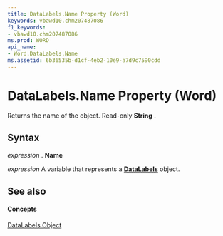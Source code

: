 ```yaml
---
title: DataLabels.Name Property (Word)
keywords: vbawd10.chm207487086
f1_keywords:
- vbawd10.chm207487086
ms.prod: WORD
api_name:
- Word.DataLabels.Name
ms.assetid: 6b36535b-d1cf-4eb2-10e9-a7d9c7590cdd
---
```



# DataLabels.Name Property (Word)

Returns the name of the object. Read-only  **String** .


## Syntax

 _expression_ . **Name**

 _expression_ A variable that represents a **[DataLabels](datalabels-object-word.md)** object.


## See also


#### Concepts


[DataLabels Object](datalabels-object-word.md)

